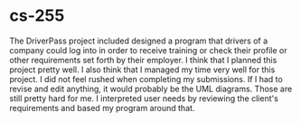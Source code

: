 # cs-255

The DriverPass project included designed a program that drivers of a company could log into in order to receive training or check their profile or other
requirements set forth by their employer. I think that I planned this project pretty well. I also think that I managed my time very well for this project.
I did not feel rushed when completing my submissions. If I had to revise and edit anything, it would probably be the UML diagrams. Those are still pretty hard for me.
I interpreted user needs by reviewing the client's requirements and based my program around that. 
